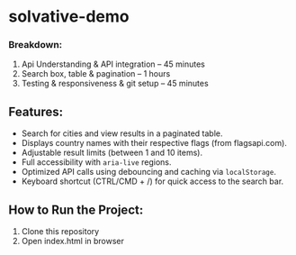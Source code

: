 # solvative-demo

### Breakdown:
1. Api Understanding & API integration – 45 minutes
2. Search box, table & pagination – 1 hours
3. Testing & responsiveness & git setup – 45 minutes

## Features:
-  Search for cities and view results in a paginated table.
-  Displays country names with their respective flags (from flagsapi.com).
-  Adjustable result limits (between 1 and 10 items).
-  Full accessibility with `aria-live` regions.
-  Optimized API calls using debouncing and caching via `localStorage`.
-  Keyboard shortcut (CTRL/CMD + /) for quick access to the search bar.

## How to Run the Project:
1. Clone this repository
2. Open index.html in browser
